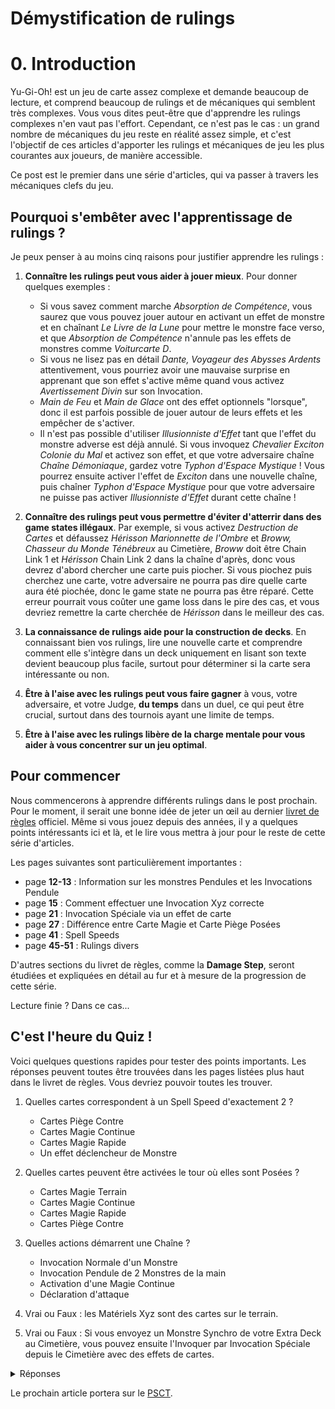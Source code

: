 # Démystification de rulings

# 0. Introduction
Yu-Gi-Oh! est un jeu de carte assez complexe et demande beaucoup de lecture, et comprend beaucoup de rulings et de mécaniques qui semblent très complexes. Vous vous dites peut-être que d'apprendre les rulings complexes n'en vaut pas l'effort. Cependant, ce n'est pas le cas : un grand nombre de mécaniques du jeu reste en réalité assez simple, et c'est l'objectif de ces articles d'apporter les rulings et mécaniques de jeu les plus courantes aux joueurs, de manière accessible. 

Ce post est le premier dans une série d'articles, qui va passer à travers les mécaniques clefs du jeu.

## Pourquoi s'embêter avec l'apprentissage de rulings ?
Je peux penser à au moins cinq raisons pour justifier apprendre les rulings :
1. **Connaître les rulings peut vous aider à jouer mieux**. Pour donner quelques exemples :
   - Si vous savez comment marche *Absorption de Compétence*, vous saurez que vous pouvez jouer autour en activant un effet de monstre et en chaînant *Le Livre de la Lune* pour mettre le monstre face verso, et que *Absorption de Compétence* n'annule pas les effets de monstres comme *Voiturcarte D*.
   - Si vous ne lisez pas en détail *Dante, Voyageur des Abysses Ardents* attentivement, vous pourriez avoir une mauvaise surprise en apprenant que son effet s'active même quand vous activez *Avertissement Divin* sur son Invocation.
   - *Main de Feu* et *Main de Glace* ont des effet optionnels "lorsque", donc il est parfois possible de jouer autour de leurs effets et les empêcher de s'activer.
   - Il n'est pas possible d'utiliser *Illusionniste d'Effet* tant que l'effet du monstre adverse est déjà annulé. Si vous invoquez *Chevalier Exciton Colonie du Mal* et activez son effet, et que votre adversaire chaîne *Chaîne Démoniaque*, gardez votre *Typhon d'Espace Mystique* ! Vous pourrez ensuite activer l'effet de *Exciton* dans une nouvelle chaîne, puis chaîner *Typhon d'Espace Mystique* pour que votre adversaire ne puisse pas activer *Illusionniste d'Effet* durant cette chaîne !

2. **Connaître des rulings peut vous permettre d'éviter d'atterrir dans des game states illégaux**. Par exemple, si vous activez *Destruction de Cartes* et défaussez *Hérisson Marionnette de l'Ombre* et *Broww, Chasseur du Monde Ténébreux* au Cimetière, *Broww* doit être Chain Link 1 et *Hérisson* Chain Link 2 dans la chaîne d'après, donc vous devrez d'abord chercher une carte puis piocher. Si vous piochez puis cherchez une carte, votre adversaire ne pourra pas dire quelle carte aura été piochée, donc le game state ne pourra pas être réparé. Cette erreur pourrait vous coûter une game loss dans le pire des cas, et vous devriez remettre la carte cherchée de *Hérisson* dans le meilleur des cas.

3. **La connaissance de rulings aide pour la construction de decks**. En connaissant bien vos rulings, lire une nouvelle carte et comprendre comment elle s'intègre dans un deck uniquement en lisant son texte devient beaucoup plus facile, surtout pour déterminer si la carte sera intéressante ou non.

4. **Être à l'aise avec les rulings peut vous faire gagner** à vous, votre adversaire, et votre Judge, **du temps** dans un duel, ce qui peut être crucial, surtout dans des tournois ayant une limite de temps.

5. **Être à l'aise avec les rulings libère de la charge mentale pour vous aider à vous concentrer sur un jeu optimal**.


## Pour commencer
Nous commencerons à apprendre différents rulings dans le post prochain. Pour le moment, il serait une bonne idée de jeter un œil au dernier [livret de règles](https://www.yugioh-card.com/en/downloads/rulebook/SD_RuleBook_EN_10.pdf) officiel. Même si vous jouez depuis des années, il y a quelques points intéressants ici et là, et le lire vous mettra à jour pour le reste de cette série d'articles. 

Les pages suivantes sont particulièrement importantes :
- page **12-13** : Information sur les monstres Pendules et les Invocations Pendule
- page **15** : Comment effectuer une Invocation Xyz correcte
- page **21** : Invocation Spéciale via un effet de carte
- page **27** : Différence entre Carte Magie et Carte Piège Posées
- page **41** : Spell Speeds
- page **45-51** : Rulings divers

D'autres sections du livret de règles, comme la **Damage Step**, seront étudiées et expliquées en détail au fur et à mesure de la progression de cette série. 

Lecture finie ? Dans ce cas...

## C'est l'heure du Quiz !
Voici quelques questions rapides pour tester des points importants. Les réponses peuvent toutes être trouvées dans les pages listées plus haut dans le livret de règles. Vous devriez pouvoir toutes les trouver.

1. Quelles cartes correspondent à un Spell Speed d'exactement 2 ?
   - Cartes Piège Contre
   - Cartes Magie Continue
   - Cartes Magie Rapide
   - Un effet déclencheur de Monstre


2. Quelles cartes peuvent être activées le tour où elles sont Posées ?
   - Cartes Magie Terrain
   - Cartes Magie Continue
   - Cartes Magie Rapide
   - Cartes Piège Contre


3. Quelles actions démarrent une Chaîne ?
   - Invocation Normale d'un Monstre
   - Invocation Pendule de 2 Monstres de la main
   - Activation d'une Magie Continue
   - Déclaration d'attaque


4. Vrai ou Faux : les Matériels Xyz sont des cartes sur le terrain.

5. Vrai ou Faux : Si vous envoyez un Monstre Synchro de votre Extra Deck au Cimetière, vous pouvez ensuite l'Invoquer par Invocation Spéciale depuis le Cimetière avec des effets de cartes.

<details>
<summary>Réponses</summary>
    
 1. **Les Magies Rapides et les Pièges Continus.** 
      
      *Comme expliqué page 41, seuls ces deux types de cartes ont un Spell Speed 2.*
 2. **Les Magies Terrain et les Magies Continues.** 
      
      *Comme expliqué page 27, seules les Cartes Magies peuvent être activées le tour où elles ont été Posées, sauf les Cartes Magies Rapides.*
 3. **Activer une Carte Magie Continue.** 
      
      *Les autres actions ne démarrent pas une chaîne, comme mentionné explicitement page 47.*
 4. **Faux.** 
      
      *Les Matériels Xyz sont également expliqués page 47.*
 5. **Faux.** 
      
      *Ce point est expliqué page 21.*
</details>

Le prochain article portera sur le [PSCT](1_PSCT.md).